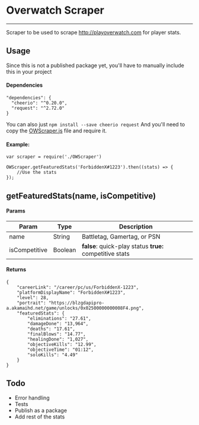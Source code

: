 # Overwatch Scraper
---
Scraper to be used to scrape http://playoverwatch.com for player stats.

## Usage
Since this is not a published package yet, you'll have to manually include this in your project

#### Dependencies
```
"dependencies": {
  "cheerio": "^0.20.0",
  "request": "^2.72.0"
}
```

You can also just `npm install --save cheerio request`
And you'll need to copy the [OWScraper.js](https://raw.githubusercontent.com/romeldris/owscraper/master/OWScraper.js) file and require it.

#### Example:
```
var scraper = require('./OWScraper')

OWScraper.getFeaturedStats('ForbiddenX#1223').then((stats) => {
    //Use the stats
});

```

## getFeaturedStats(name, isCompetitive)
#### Params
| Param | Type | Description |
| --- | --- | --- |
| name | String | Battletag, Gamertag, or PSN |
| isCompetitive | Boolean | **false**: quick-play status **true:** competitive stats |

#### Returns
```
{
	"careerLink": "/career/pc/us/ForbiddenX-1223",
	"platformDisplayName": "ForbiddenX#1223",
	"level": 28,
	"portrait": "https://blzgdapipro-a.akamaihd.net/game/unlocks/0x02500000000008F4.png",
	"featuredStats": {
		"eliminations": "27.61",
		"damageDone": "13,964",
		"deaths": "17.61",
		"finalBlows": "14.77",
		"healingDone": "1,027",
		"objectiveKills": "12.99",
		"objectiveTime": "01:12",
		"soloKills": "4.49"
	}
}
```



## Todo
+ Error handling
+ Tests
+ Publish as a package
+ Add rest of the stats
